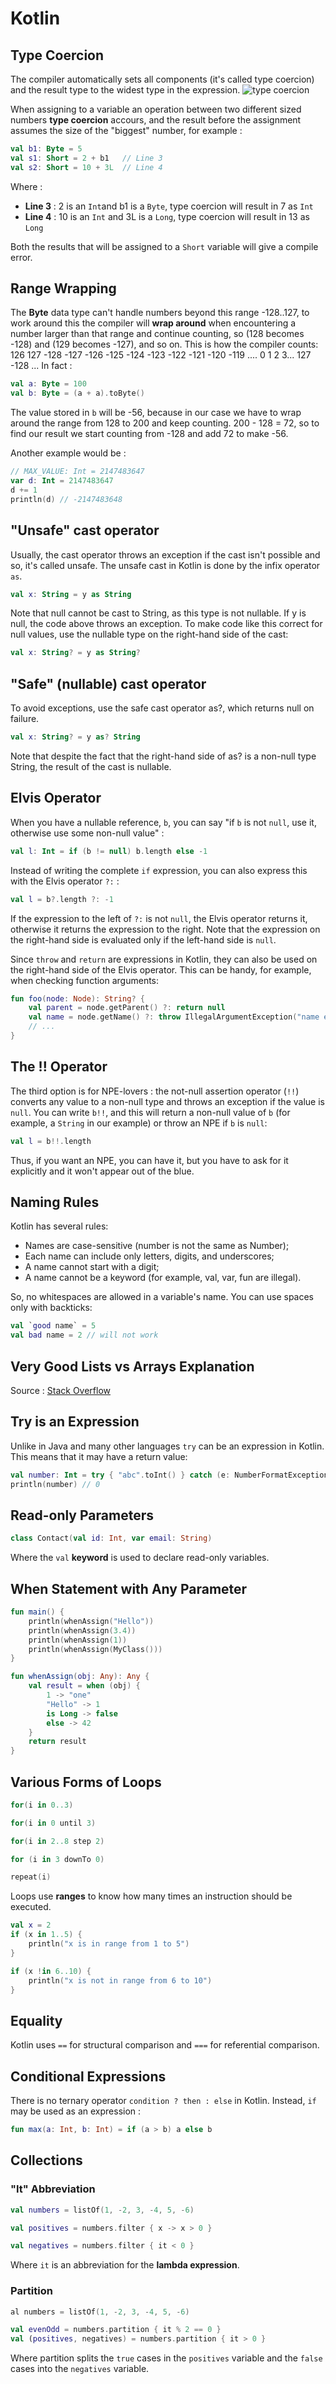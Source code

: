 # Kotlin

## Type Coercion

The compiler automatically sets all components (it's called type coercion) and the result type to the widest type in the expression.
![type coercion](https://ucarecdn.com/f6fd5591-06db-4ba1-a67f-9c6bfcffd526/)

When assigning to a variable an operation between two different sized numbers **type coercion** accours, and the result before the assignment assumes the size of the "biggest" number, for example :
```kt
val b1: Byte = 5
val s1: Short = 2 + b1   // Line 3
val s2: Short = 10 + 3L  // Line 4
```
Where :
+ **Line 3** : 2 is an `Int`and b1 is a `Byte`, type coercion will result in 7 as `Int`
+ **Line 4** : 10 is an `Int` and 3L is a `Long`, type coercion will result in 13 as `Long`

Both the results that will be assigned to a `Short` variable will give a compile error.

## Range Wrapping

The **Byte** data type can't handle numbers beyond this range -128..127, to work around this the compiler will **wrap around** when encountering a number larger than that range and continue counting, so (128 becomes -128) and (129 becomes -127), and so on.
This is how the compiler counts: 126 127 -128 -127 -126 -125 -124 -123 -122 -121 -120 -119 .... 0 1 2 3... 127 -128 ...
In fact :
```kt
val a: Byte = 100
val b: Byte = (a + a).toByte()
```
The value stored in `b` will be -56, because in our case we have to wrap around the range from 128 to 200 and keep counting.
200 - 128 = 72, so to find our result we start counting from -128 and add 72 to make -56.

Another example would be :
```kt
// MAX_VALUE: Int = 2147483647
var d: Int = 2147483647
d += 1
println(d) // -2147483648
```

## "Unsafe" cast operator

Usually, the cast operator throws an exception if the cast isn't possible and so, it's called unsafe.
The unsafe cast in Kotlin is done by the infix operator `as`.
```kt
val x: String = y as String
```
Note that null cannot be cast to String, as this type is not nullable. 
If y is null, the code above throws an exception. 
To make code like this correct for null values, use the nullable type on the right-hand side of the cast:
```kt
val x: String? = y as String?
```

## "Safe" (nullable) cast operator

To avoid exceptions, use the safe cast operator as?, which returns null on failure.
```kt
val x: String? = y as? String
```
Note that despite the fact that the right-hand side of as? is a non-null type String, the result of the cast is nullable.

## Elvis Operator

When you have a nullable reference, `b`, you can say "if `b` is not `null`, use it, otherwise use some non-null value" :
```kt
val l: Int = if (b != null) b.length else -1
```
Instead of writing the complete `if` expression, you can also express this with the Elvis operator `?:` :
```kt
val l = b?.length ?: -1
```
If the expression to the left of `?:` is not `null`, the Elvis operator returns it, otherwise it returns the expression to the right. 
Note that the expression on the right-hand side is evaluated only if the left-hand side is `null`.

Since `throw` and `return` are expressions in Kotlin, they can also be used on the right-hand side of the Elvis operator. 
This can be handy, for example, when checking function arguments:
```kt
fun foo(node: Node): String? {
    val parent = node.getParent() ?: return null
    val name = node.getName() ?: throw IllegalArgumentException("name expected")
    // ...
}
```

## The !! Operator

The third option is for NPE-lovers : the not-null assertion operator (`!!`) converts any value to a non-null type and throws an exception if the value is `null`. 
You can write `b!!`, and this will return a non-null value of `b` (for example, a `String` in our example) or throw an NPE if `b` is `null`:
```kt
val l = b!!.length
```
Thus, if you want an NPE, you can have it, but you have to ask for it explicitly and it won't appear out of the blue.

## Naming Rules

Kotlin has several rules:
+ Names are case-sensitive (number is not the same as Number);
+ Each name can include only letters, digits, and underscores;
+ A name cannot start with a digit;
+ A name cannot be a keyword (for example, val, var, fun are illegal).

So, no whitespaces are allowed in a variable's name. You can use spaces only with backticks:
```kt
val `good name` = 5
val bad name = 2 // will not work
```

## Very Good Lists vs Arrays Explanation

Source : [Stack Overflow](https://stackoverflow.com/a/36263748)

## Try is an Expression

Unlike in Java and many other languages `try` can be an expression in Kotlin. This means that it may have a return value:
```kt
val number: Int = try { "abc".toInt() } catch (e: NumberFormatException) { 0 }
println(number) // 0
```







## Read-only Parameters

```kt
class Contact(val id: Int, var email: String) 
```
Where the `val` **keyword** is used to declare read-only variables.

## When Statement with Any Parameter

```kt
fun main() {
    println(whenAssign("Hello"))
    println(whenAssign(3.4))
    println(whenAssign(1))
    println(whenAssign(MyClass()))
}

fun whenAssign(obj: Any): Any {
    val result = when (obj) {
        1 -> "one"
        "Hello" -> 1
        is Long -> false
        else -> 42
    }
    return result
}
```

## Various Forms of Loops

```kt
for(i in 0..3)

for(i in 0 until 3)

for(i in 2..8 step 2)

for (i in 3 downTo 0)

repeat(i)
```
Loops use **ranges** to know how many times an instruction should be executed.

```kt
val x = 2
if (x in 1..5) {
    println("x is in range from 1 to 5")
}

if (x !in 6..10) {
    println("x is not in range from 6 to 10")
}
```

## Equality

Kotlin uses `==` for structural comparison and `===` for referential comparison.

## Conditional Expressions

There is no ternary operator `condition ? then : else` in Kotlin. Instead, `if` may be used as an expression :

```kt
fun max(a: Int, b: Int) = if (a > b) a else b  
```

## Collections

### "It" Abbreviation

```kt
val numbers = listOf(1, -2, 3, -4, 5, -6)

val positives = numbers.filter { x -> x > 0 }

val negatives = numbers.filter { it < 0 }
```
Where `it` is an abbreviation for the **lambda expression**.

### Partition

```kt
al numbers = listOf(1, -2, 3, -4, 5, -6)

val evenOdd = numbers.partition { it % 2 == 0 }
val (positives, negatives) = numbers.partition { it > 0 }
```
Where partition splits the `true` cases in the `positives` variable and the `false` cases into the `negatives` variable.
